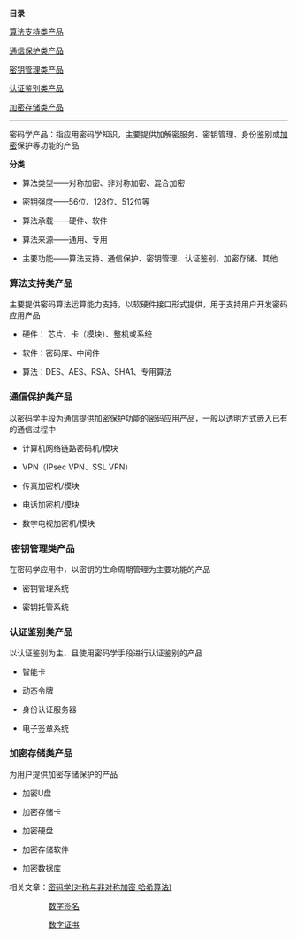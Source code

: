 **目录**

[算法支持类产品](#t0)

[通信保护类产品](#t1)

[密钥管理类产品](#t2)

[认证鉴别类产品](#t3)

[加密存储类产品](#t4)

* * *

密码学产品：指应用密码学知识，主要提供加解密服务、密钥管理、身份鉴别或[加密](https://so.csdn.net/so/search?q=%E5%8A%A0%E5%AF%86&spm=1001.2101.3001.7020)保护等功能的产品

**分类**

*   算法类型——对称加密、非对称加密、混合加密
*   密钥强度——56位、128位、512位等
*   算法承载——硬件、软件
*   算法来源——通用、专用
*   主要功能——算法支持、通信保护、密钥管理、认证鉴别、加密存储、其他

### 算法支持类产品

主要提供密码算法运算能力支持，以软硬件接口形式提供，用于支持用户开发密码应用产品

*   硬件： 芯片、卡（模块）、整机或系统
*   软件：密码库、中间件
*   算法：DES、AES、RSA、SHA1、专用算法

### 通信保护类产品

以密码学手段为通信提供加密保护功能的密码应用产品，一般以透明方式嵌入已有的通信过程中

*   计算机网络链路密码机/模块
*   VPN（IPsec VPN、SSL VPN）
*   传真加密机/模块
*   电话加密机/模块
*   数字电视加密机/模块

###  密钥管理类产品

在密码学应用中，以密钥的生命周期管理为主要功能的产品

*   密钥管理系统
*   密钥托管系统

### 认证鉴别类产品

以认证鉴别为主、且使用密码学手段进行认证鉴别的产品

*   智能卡
*   动态令牌
*   身份认证服务器
*   电子签章系统

### 加密存储类产品

为用户提供加密存储保护的产品

*   加密U盘
*   加密存储卡
*   加密硬盘
*   加密存储软件
*   加密数据库

相关文章：[密码学(对称与非对称加密 哈希算法)](https://blog.csdn.net/qq_36119192/article/details/84137093)

                  [数字签名](https://blog.csdn.net/qq_36119192/article/details/84379445)

                  [数字证书](https://blog.csdn.net/qq_36119192/article/details/84382274)